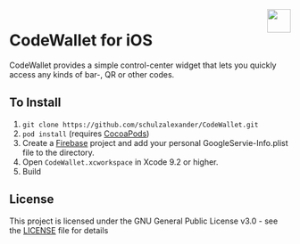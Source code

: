 <a href="https://itunes.apple.com/us/app/organicer/id1435006104?mt=8">
<img src="https://devimages-cdn.apple.com/app-store/marketing/guidelines/images/badge-download-on-the-app-store.svg" height="42" align="right">
</a>

# CodeWallet for iOS

CodeWallet provides a simple control-center widget that lets you quickly access any kinds of bar-, QR or other codes.

## To Install

1. `git clone https://github.com/schulzalexander/CodeWallet.git`
2. `pod install` (requires [CocoaPods](https://cocoapods.org))
3. Create a [Firebase](https://firebase.google.com/) project and add your personal GoogleServie-Info.plist file to the directory.
4. Open `CodeWallet.xcworkspace` in Xcode 9.2 or higher.
5. Build

## License

This project is licensed under the GNU General Public License v3.0 - see the [LICENSE](LICENSE) file for details
